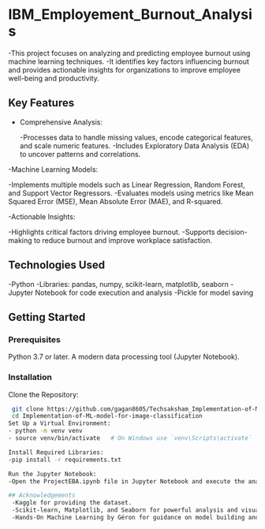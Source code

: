 # IBM_Employement_Burnout_Analysis
 -This project focuses on analyzing and predicting employee burnout using machine learning techniques. 
 -It identifies key factors influencing burnout and provides actionable insights for organizations to improve employee well-being and productivity.

## Key Features

- Comprehensive Analysis:

    -Processes data to handle missing values, encode categorical features, and scale numeric features.
    -Includes Exploratory Data Analysis (EDA) to uncover patterns and correlations.
  
-Machine Learning Models:

   -Implements multiple models such as Linear Regression, Random Forest, and Support Vector Regressors.
   -Evaluates models using metrics like Mean Squared Error (MSE), Mean Absolute Error (MAE), and R-squared.
   
-Actionable Insights:

   -Highlights critical factors driving employee burnout.
   -Supports decision-making to reduce burnout and improve workplace satisfaction.

## Technologies Used
-Python
-Libraries: pandas, numpy, scikit-learn, matplotlib, seaborn
-Jupyter Notebook for code execution and analysis
-Pickle for model saving

## Getting Started

### Prerequisites
Python 3.7 or later.
A modern data processing tool (Jupyter Notebook).
### Installation
Clone the Repository:
  ```bash
   git clone https://github.com/gagan8605/Techsaksham_Implementation-of-ML-model-for-image-classification.git
   cd Implementation-of-ML-model-for-image-classification
Set Up a Virtual Environment:
  - python -m venv venv
  - source venv/bin/activate   # On Windows use `venv\Scripts\activate`

Install Required Libraries:
  -pip install -r requirements.txt

Run the Jupyter Notebook:
  -Open the ProjectEBA.ipynb file in Jupyter Notebook and execute the analysis.

## Acknowledgements
   -Kaggle for providing the dataset.
   -Scikit-learn, Matplotlib, and Seaborn for powerful analysis and visualization tools.
   -Hands-On Machine Learning by Géron for guidance on model building and evaluation.
